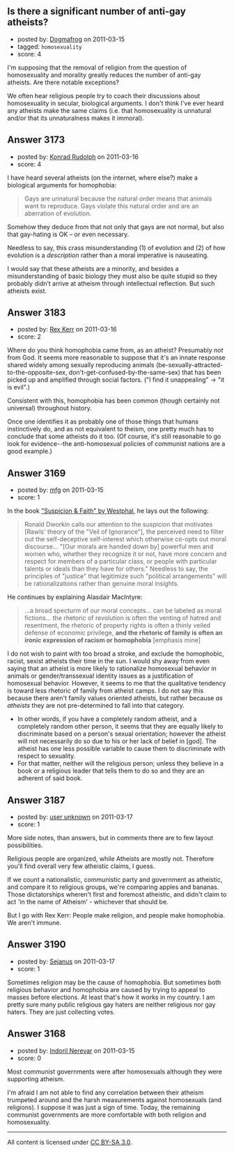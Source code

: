 ## Is there a significant number of anti-gay atheists?

- posted by: [Dogmafrog](https://stackexchange.com/users/-1/1266-dogmafrog) on 2011-03-15
- tagged: `homosexuality`
- score: 4

I'm supposing that the removal of religion from the question of homosexuality and morality greatly reduces the number of anti-gay atheists.  Are there notable exceptions?  

We often hear religious people try to coach their discussions about homosexuality in secular, biological arguments.  I don't think I've ever heard any atheists make the same claims (i.e. that homosexuality is unnatural and/or that its unnaturalness makes it immoral). 


## Answer 3173

- posted by: [Konrad Rudolph](https://stackexchange.com/users/-1/82-konrad-rudolph) on 2011-03-16
- score: 4

I have heard several atheists (on the internet, where else?) make a biological arguments for homophobia:

> Gays are unnatural because the natural order means that animals want to reproduce. Gays violate this natural order and are an aberration of evolution.

Somehow they deduce from that not only that gays are not normal, but also that gay-hating is OK – or even necessary.

Needless to say, this crass misunderstanding (1) of evolution and (2) of how evolution is a *description* rather than a moral imperative is nauseating.

I would say that these atheists are a minority, and besides a misunderstanding of basic biology they must also be quite stupid so they probably didn’t arrive at atheism through intellectual reflection. But such atheists exist.


## Answer 3183

- posted by: [Rex Kerr](https://stackexchange.com/users/-1/1166-rex-kerr) on 2011-03-16
- score: 2

Where do you think homophobia came from, as an atheist?  Presumably _not_ from God.  It seems more reasonable to suppose that it's an innate response shared widely among sexually reproducing animals (be-sexually-attracted-to-the-opposite-sex, don't-get-confused-by-the-same-sex) that has been picked up and amplified through social factors.  ("I find it unappealing" -> "it is evil".)

Consistent with this, homophobia has been common (though certainly not universal) throughout history.

Once one identifies it as probably one of those things that humans instinctively do, and as not equivalent to theism, one pretty much has to conclude that some atheists do it too.  (Of course, it's still reasonable to go look for evidence--the anti-homosexual policies of communist nations are a good example.)


## Answer 3169

- posted by: [mfg](https://stackexchange.com/users/-1/135-mfg) on 2011-03-15
- score: 1

<p>In the book <a href="http://books.google.com/books?hl=en&amp;lr=&amp;id=FQ8SJ10kxRQC&amp;oi=fnd&amp;pg=PR13&amp;dq=homophobia+and+atheism&amp;ots=Inqe-qdM95&amp;sig=LH0VAmuh8gw4ajjIsxsXAoa6XAw#v=onepage&amp;q=homophobia&amp;f=false" rel="nofollow">"Suspicion &amp; Faith" by Westphal</a>, he lays out the following:</p>

<blockquote>
  <p>Ronald Dworkin calls our attention to the suspicion that motivates [Rawls' theory of the "Veil of Ignorance"], the perceived need to filter out the self-deceptive self-interest which otherwise co-opts out moral discourse... "[Our morals are handed down by] powerful men and women who, whether they recognize it or not, have more concern and respect for members of a particular class, or people with particular talents or ideals than they have for others." Needless to say, the principles of "justice" that legitimize such "political arrangements" will be rationalizations rather than genuine moral insights.</p>
</blockquote>

<p>He continues by explaining Alasdair MacIntyre:</p>

<blockquote>
  <p>...a broad specturm of our moral concepts... can be labeled as moral fictions... the rhetoric of revolution is often the venting of hatred and resentment, the rhetoric of property rights is often a thinly veiled defense of economic privilege, <strong>and the rhetoric of family is often an ironic expression of racism or homophobia</strong> [emphasis mine]</p>
</blockquote>

<p>I do not wish to paint with too broad a stroke, and exclude the homophobic, racist, sexist atheists their time in the sun. I would shy away from even saying that an atheist is more likely to rationalize homosexual behavior in animals or gender/transsexual identity issues as a justification of homosexual behavior. However, it seems to me that the qualitative tendency is toward less rhetoric of family from atheist camps. I do not say this because there aren't family values oriented atheists, but rather because <em>as atheists</em> they are not pre-determined to fall into that category. </p>

<ul>
<li>In other words, if you have a completely random atheist, and a completely random other person, it seems that they are equally likely to discriminate based on a person's sexual orientation; however the atheist will not necessarily do so due to his or her lack of belief in [god]. The atheist has one less possible variable to cause them to discriminate with respect to sexuality.</li>
<li>For that matter, neither will the religious person; unless they believe in a book or a religious leader that tells them to do so and they are an adherent of said book.</li>
</ul>



## Answer 3187

- posted by: [user unknown](https://stackexchange.com/users/-1/992-user-unknown) on 2011-03-17
- score: 1

More side notes, than answers, but in comments there are to few layout possibilities.

Religious people are organized, while Atheists are mostly not. Therefore you'll find overall very few atheistic claims, I guess. 

If we count a nationalistic, communistic party and government as atheistic, and compare it to religious groups, we're comparing apples and bananas. Those dictatorships wheren't first and foremost atheistic, and didn't claim to act 'in the name of Atheism' - whichever that should be. 

But I go with Rex Kerr: People make religion, and people make homophobia. We aren't immune. 


## Answer 3190

- posted by: [Sejanus](https://stackexchange.com/users/-1/1221-sejanus) on 2011-03-17
- score: 1

Sometimes religion may be the cause of homophobia. But sometimes both religious behavior and homophobia are caused by trying to appeal to masses before elections. At least that's how it works in my country. I am pretty sure many public religious gay haters are neither religious nor gay haters. They are just collecting votes.


## Answer 3168

- posted by: [Indoril Nerevar](https://stackexchange.com/users/-1/1044-indoril-nerevar) on 2011-03-15
- score: 0

Most communist governments were after homosexuals although they were supporting atheism.

I'm afraid I am not able to find any correlation between their atheism trumpeted around and the harsh measurements against homosexuals (and religions). I suppose it was just a sign of time. Today, the remaining communist governments are more comfortable with both religion and homosexuality.



---

All content is licensed under [CC BY-SA 3.0](https://creativecommons.org/licenses/by-sa/3.0/).
